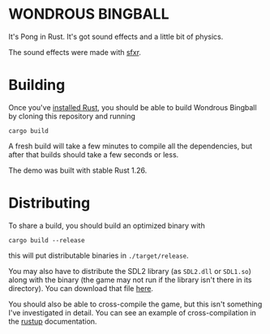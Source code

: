 # WONDROUS BINGBALL

It's Pong in Rust. It's got sound effects and a little bit of physics.

The sound effects were made with [sfxr](http://www.drpetter.se/project_sfxr.html).


# Building

Once you've [installed Rust](https://www.rust-lang.org/en-US/install.html), you
should be able to build Wondrous Bingball by cloning this repository and running

    cargo build

A fresh build will take a few minutes to compile all the dependencies, but after
that builds should take a few seconds or less.

The demo was built with stable Rust 1.26.


# Distributing

To share a build, you should build an optimized binary with

    cargo build --release

this will put distributable binaries in `./target/release`.

You may also have to distribute the SDL2 library (as `SDL2.dll`
or `SDL1.so`) along with the binary (the game may not run if
the library isn't there in its directory). You can download
that file [here](https://www.libsdl.org/download-2.0.php).

You should also be able to cross-compile the game, but this isn't
something I've investigated in detail. You can see an example of
cross-compilation in the [rustup](https://blog.rust-lang.org/2016/05/13/rustup.html)
documentation.
